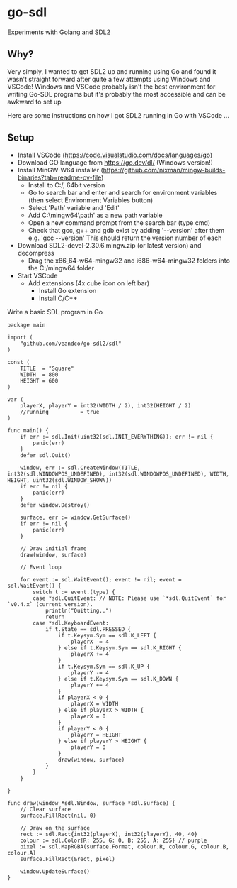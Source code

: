 # go-sdl
Experiments with Golang and SDL2

## Why?

Very simply, I wanted to get SDL2 up and running using Go and found it wasn't straight forward after quite a few attempts using Windows and VSCode!
Windows and VSCode probably isn't the best environment for writing Go-SDL programs but it's probably the most accessible and can be awkward to set up

Here are some instructions on how I got SDL2 running in Go with VSCode ...

## Setup

- Install VSCode (https://code.visualstudio.com/docs/languages/go)
- Download GO language from https://go.dev/dl/ (Windows version!)
- Install MinGW-W64 installer (https://github.com/nixman/mingw-builds-binaries?tab=readme-ov-file)
    - Install to C:/, 64bit version
    - Go to search bar and enter and search for environment variables (then select Environment Variables button)
    - Select 'Path' variable and 'Edit'
    - Add C:\mingw64\path' as a new path variable
    - Open a new command prompt from the search bar (type cmd)
    - Check that gcc, g++ and gdb exist by adding '--version' after them e.g. 'gcc --version'
      This should return the version number of each
- Download SDL2-devel-2.30.6.mingw.zip (or latest version) and decompress
    - Drag the x86_64-w64-mingw32 and i686-w64-mingw32 folders into the C:/mingw64 folder
- Start VSCode
  - Add extensions (4x cube icon on left bar)
    - Install Go extension
    - Install C/C++ 


Write a basic SDL program in Go

```
package main

import (
	"github.com/veandco/go-sdl2/sdl"
)

const (
	TITLE  = "Square"
	WIDTH  = 800
	HEIGHT = 600
)

var (
	playerX, playerY = int32(WIDTH / 2), int32(HEIGHT / 2)
	//running          = true
) 

func main() {
	if err := sdl.Init(uint32(sdl.INIT_EVERYTHING)); err != nil {
		panic(err)
	}
	defer sdl.Quit()

	window, err := sdl.CreateWindow(TITLE, int32(sdl.WINDOWPOS_UNDEFINED), int32(sdl.WINDOWPOS_UNDEFINED), WIDTH, HEIGHT, uint32(sdl.WINDOW_SHOWN))
	if err != nil {
		panic(err)
	}
	defer window.Destroy()

	surface, err := window.GetSurface()
	if err != nil {
		panic(err)
	}

	// Draw initial frame
	draw(window, surface)

	// Event loop

	for event := sdl.WaitEvent(); event != nil; event = sdl.WaitEvent() {
		switch t := event.(type) {
		case *sdl.QuitEvent: // NOTE: Please use `*sdl.QuitEvent` for `v0.4.x` (current version).
			println("Quitting..")
			return
		case *sdl.KeyboardEvent:
			if t.State == sdl.PRESSED {
				if t.Keysym.Sym == sdl.K_LEFT {
					playerX -= 4
				} else if t.Keysym.Sym == sdl.K_RIGHT {
					playerX += 4
				}
				if t.Keysym.Sym == sdl.K_UP {
					playerY -= 4
				} else if t.Keysym.Sym == sdl.K_DOWN {
					playerY += 4
				}
				if playerX < 0 {
					playerX = WIDTH
				} else if playerX > WIDTH {
					playerX = 0
				}
				if playerY < 0 {
					playerY = HEIGHT
				} else if playerY > HEIGHT {
					playerY = 0
				}
				draw(window, surface)
			}
		}
	}

}

func draw(window *sdl.Window, surface *sdl.Surface) {
	// Clear surface
	surface.FillRect(nil, 0)

	// Draw on the surface
	rect := sdl.Rect{int32(playerX), int32(playerY), 40, 40}
	colour := sdl.Color{R: 255, G: 0, B: 255, A: 255} // purple
	pixel := sdl.MapRGBA(surface.Format, colour.R, colour.G, colour.B, colour.A)
	surface.FillRect(&rect, pixel)

	window.UpdateSurface()
}
```



